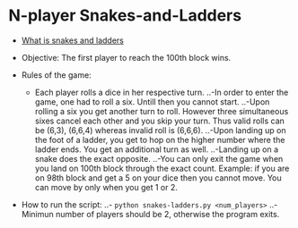 # N-player Snakes-and-Ladders
* [What is snakes and ladders](https://en.wikipedia.org/wiki/Snakes_and_Ladders)
* Objective: The first player to reach the 100th block wins.
* Rules of the game:
  * Each player rolls a dice in her respective turn.
..-In order to enter the game, one had to roll a six. Untill then you cannot start.
..-Upon rolling a six you get another turn to roll. However three simultaneous sixes cancel each other and you skip your turn. Thus valid rolls can be (6,3), (6,6,4) whereas invalid roll is (6,6,6).
..-Upon landing up on the foot of a ladder, you get to hop on the higher number where the ladder ends. You get an additional turn as well.
..-Landing up on a snake does the exact opposite.
..-You can only exit the game when you land on 100th block through the exact count. Example: if you are on 98th block and get a 5 on your dice then you cannot move. You can move by only when you get 1 or 2.

* How to run the script:
..- ```python snakes-ladders.py <num_players>```
..- Minimun number of players should be 2, otherwise the program exits.
